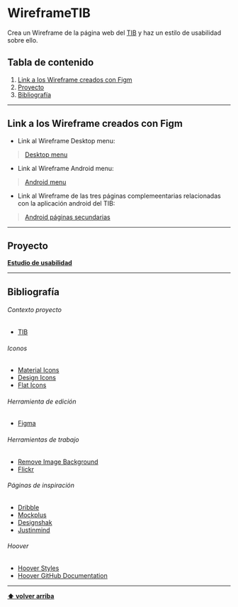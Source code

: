 # WireframeTIB

Crea un Wireframe de la página web del [TIB](https://www.tib.org/web/ctm) y haz un estilo de usabilidad sobre ello.

## Tabla de contenido

1. [Link a los Wireframe creados con Figm](#link-a-los-Wireframe-creados-con-Figm)
1. [Proyecto](#proyecto)
1. [Bibliografía](#bibliografía)

---

## Link a los Wireframe creados con Figm

- Link al Wireframe Desktop menu:
> [Desktop menu](https://www.figma.com/file/hU9MCGf7doKxcYwnnSOIdY/TIB-Desktop-Template?node-id=8%3A2)

- Link al Wireframe Android menu:
> [Android menu](https://www.figma.com/file/WLeb9gaztDUW0dKUNqokHG/Menu-Android-Wireframe?node-id=0%3A1)

- Link al Wireframe de las tres páginas complemeentarias relacionadas con la aplicación android del TIB:
> [Android páginas secundarias](https://www.figma.com/file/wcx8CL7WCmjyVqrCaeKPJ4/TIB-Mobile-Wireframe?node-id=6%3A2)

---

## Proyecto
[**Estudio de usabilidad**](./Estudio_de_Usabilidad.md)

---

## Bibliografía 

###### Contexto proyecto
- [TIB](https://www.tib.org/web/ctm)
###### Iconos
- [Material Icons](https://mui.com/components/material-icons/)
- [Design Icons](https://materialdesignicons.com/)
- [Flat Icons](https://www.flaticon.com/search?word=island&order_by=4&type=icon)
###### Herramienta de edición
- [Figma](https://www.figma.com/files/project/40365690/Team-project?fuid=1030120529074467180)
###### Herramientas de trabajo
- [Remove Image Background](https://www.remove.bg/)
- [Flickr](https://www.flickr.com/)
###### Páginas de inspiración
- [Dribble](https://dribbble.com/)
- [Mockplus](https://www.mockplus.com/blog/post/wireframe-example)
- [Designshak](https://designshack.net/)
- [Justinmind](https://www.justinmind.com/)

###### Hoover
- [Hoover Styles](https://ianlunn.github.io/Hover/)
- [Hoover GitHub Documentation](https://github.com/IanLunn/Hover)

---

**[⬆ volver arriba](#tabla-de-contenido)**